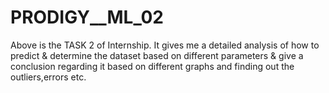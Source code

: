 # PRODIGY__ML_02
Above is the TASK 2 of Internship. It gives me a detailed analysis of how to predict &amp; determine the dataset based on different parameters &amp; give a conclusion regarding it based on different graphs and finding out the outliers,errors etc.
